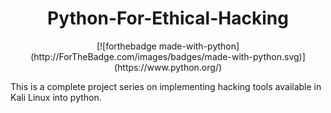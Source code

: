 <div align="center">
<h1>Python-For-Ethical-Hacking</h1>
[![forthebadge made-with-python](http://ForTheBadge.com/images/badges/made-with-python.svg)](https://www.python.org/)
</div>





This is a complete project series on implementing hacking tools available in Kali Linux into python.
